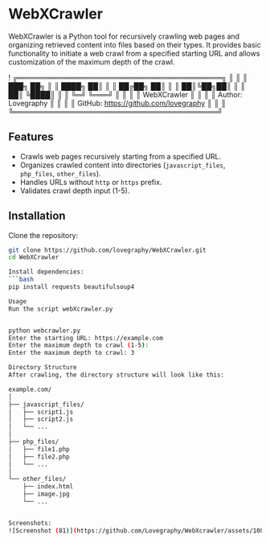 # WebXCrawler

WebXCrawler is a Python tool for recursively crawling web pages and organizing retrieved content into files based on their types. It provides basic functionality to initiate a web crawl from a specified starting URL and allows customization of the maximum depth of the crawl.

!   ╔═════════════════════════════════════════╗
    ║                                         ║
    ║             ███╗   ██╗                  ║
    ║             ████╗  ██║                  ║
    ║             ██╔██╗ ██║                  ║
    ║             ██║╚██╗██║                  ║
    ║             ██║ ╚████║                  ║
    ║             ╚═╝  ╚═══╝                  ║
    ║                                         ║
    ║             WebXCrawler                 ║
    ║                                         ║
    ║            Author: Lovegraphy           ║
    ║                                         ║
    ║  GitHub: https://github.com/lovegraphy  ║
    ║                                         ║
    ╚═════════════════════════════════════════╝

## Features

- Crawls web pages recursively starting from a specified URL.
- Organizes crawled content into directories (`javascript_files`, `php_files`, `other_files`).
- Handles URLs without `http` or `https` prefix.
- Validates crawl depth input (1-5).

## Installation

Clone the repository:

```bash
git clone https://github.com/lovegraphy/WebXCrawler.git
cd WebXCrawler

Install dependencies:
```bash
pip install requests beautifulsoup4

Usage
Run the script webXcrawler.py


python webcrawler.py
Enter the starting URL: https://example.com
Enter the maximum depth to crawl (1-5):
Enter the maximum depth to crawl: 3

Directory Structure
After crawling, the directory structure will look like this:

example.com/
│
├── javascript_files/
│   ├── script1.js
│   ├── script2.js
│   └── ...
│
├── php_files/
│   ├── file1.php
│   ├── file2.php
│   └── ...
│
└── other_files/
    ├── index.html
    ├── image.jpg
    └── ...


Screenshots:
![Screenshot (81)](https://github.com/Lovegraphy/WebXcrawler/assets/108510677/ecfdc069-4555-4c30-87fa-4937cf2ee7d9)
